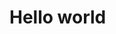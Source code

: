 <html>
 <head>
 <script>
    //WOOPRA SNIPPET:
    //initialize tracker object on page and create queues for funciton calls
    //and async load tracker.
    !function(){var a,b,c,d=window,e=document,f=arguments,g="script",h=["config","track","trackForm","trackClick","identify","visit","push","call"],i=function(){var a,b=this,c=function(a){b[a]=function(){return b._e.push([a].concat(Array.prototype.slice.call(arguments,0))),b}};for(b._e=[],a=0;a<h.length;a++)c(h[a])};for(d.__woo=d.__woo||{},a=0;a<f.length;a++)d.__woo[f[a]]=d[f[a]]=d[f[a]]||new i;b=e.createElement(g),b.async=1,b.src="//static.woopra.com/js/w.js",c=e.getElementsByTagName(g)[0],c.parentNode.insertBefore(b,c)}("woopra"); /*This function is invoked with the tracker object name.  You can change this if you like. See below*/

    //WOOPRA TRACKER:
    // configure tracker
    //There are many options you can pass here to configure the tracker.
    //All options have sane defaults.
    //The only REQUIERD option to set is your 
    //  project name in the "domain" property
    woopra.config({
     domain: "niveditashinde.github.io" //This is the minimum required config
    });

    // track pageview
    woopra.track(); //With no arguments, the track funciton will track a default pageview event. See docs for woopra.track() function
  </script>

  </head>
  <body>
 <h1> Hello world</h1>
 </body>
 </html>
